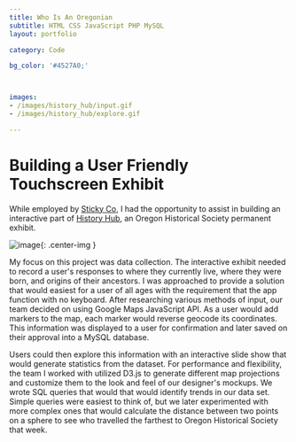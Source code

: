 ```yaml
---
title: Who Is An Oregonian            
subtitle: HTML CSS JavaScript PHP MySQL
layout: portfolio

category: Code

bg_color: '#4527A0;'



images:
- /images/history_hub/input.gif
- /images/history_hub/explore.gif

---
```


Building a User Friendly Touchscreen Exhibit
==================

While employed by [Sticky Co](http://sticky.tv/), I had the opportunity to assist in building an interactive part of [History Hub](http://www.ohs.org/museum/exhibits/history-hub.cfm), an Oregon Historical Society permanent exhibit.


![image](../../images/history_hub/input.gif){: .center-img }


My focus on this project was data collection. The interactive exhibit needed to record a user's responses to where they currently live, where they were born, and origins of their ancestors. I was approached to provide a solution that would easiest for a user of all ages with the requirement that the app function with no keyboard. After researching various methods of input, our team decided on using Google Maps JavaScript API. As a user would add markers to the map, each marker would reverse geocode its coordinates. This information was displayed to a user for confirmation and later saved on their approval into a MySQL database.

Users could then explore this information with an interactive slide show that would generate statistics from the dataset. For performance and flexibility, the team I worked with utilized D3.js to generate different map projections and customize them to the look and feel of our designer's mockups. We wrote SQL queries that would that would identify trends in our data set. Simple queries were easiest to think of, but we later experimented with more complex ones that would calculate the distance between two points on a sphere to see who travelled the farthest to Oregon Historical Society that week.
